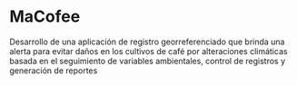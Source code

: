 # MaCofee
Desarrollo de una aplicación de registro georreferenciado que brinda una alerta para evitar daños en los cultivos de café por alteraciones climáticas basada en el seguimiento de variables ambientales, control de registros y generación de reportes
